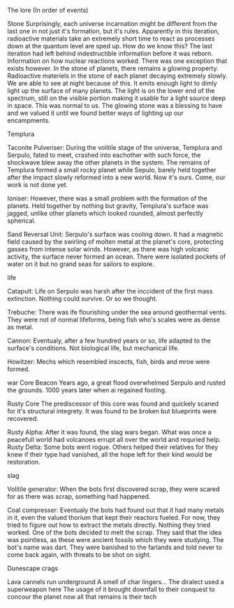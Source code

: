 The lore (In order of events)

Stone
Surprisingly, each universe incarnation might be different from the last one in not just it's formation, but it's rules. Apparently in this iteration, radioactive materials take an extremely short time to react as processes down at the quantum level are sped up. How do we know this? The last iteration had left behind indestructible information before it was reborn. Information on how nuclear reactions worked. There was one exception that exists however. In the stone of planets, there remains a glowing property. Radioactive materiels in the stone of each planet decaying extremely slowly. We are able to see at night because of this. It emits enough light to dimly light up the surface of many planets. The light is on the lower end of the spectrum, still on the visible portion making it usable for a light source deep in space. This was normal to us. The glowing stone was a blessing to have and we valued it until we found better ways of lighting up our encampments.

Templura 

Taconite Pulveriser:
During the volitile stage of the universe, Templura and Serpulo, fated to meet, crashed into eachother with such force, the shockwave blew away the other planets in the system. The remains of Templura formed a small rocky planet while Sepulo, barely held together after the impact slowly reformed into a new world. Now it's ours. Come, our work is not done yet.

Ioniser:
However, there was a small problem with the formation of the planets. Held together by nothing but gravity, Templura's surface was jagged, unlike other planets which looked rounded, almost perfectly spherical.

Sand Reversal Unit:
Serpulo's surface was cooling down. It had a magnetic field caused by the swirling of molten metal at the planet's core, protecting gasses from intense solar winds. However, as there was high volcanic activity, the surface never formed an ocean. There were isolated pockets of water on it but no grand seas for sailors to explore.

life

Catapult:
Life on Serpulo was harsh after the inccident of the first mass extinction. Nothing could survive. Or so we thought.

Trebuche:
There was ife flourishing under the sea around geothermal vents. They were not of normal lifeforms, being fish who's scales were as dense as metal.

Cannon:
Eventualy, after a few hundred years or so, life adapted to the surface's conditions. Not biological life, but mechanical life.

Howitzer:
Mechs which resembled inscects, fish, birds and mroe were formed.

war
Core Beacon
Years ago, a great flood overwhelmed Serpulo and rusted the grounds. 1000 years later when ai regained footing.  

Rusty Core
The prediscessor of this core was found and quickely scaned for it's structural integrety. It was found to be broken but blueprints were recovered. 

Rusty Alpha:
After it was found, the slag wars began. What was once a peacefull world had volcanoes errupt all over the world and requried help.
Rusty Delta:
Some bots went rogue. Others helped their relatives for they knew if their type had vanished, all the hope left for their kind would be restoration.

slag

Volitile generator:
When the bots first discovered scrap, they were scared for as there was scrap, something had happened.

Coal compresser:
Eventualy the bots had found out that it had many metals in it, even the valued thorium that kept their reactors fueled. For now, they tried to figure out how to extract the metals directly. Nothing they tried worked.  One of the bots decided to melt the scrap. They said that the idea was pointless, as these were ancient fossils which they were studying. The bot's name was dart. They were banished to the farlands and told never to come back again, with threats to be shot on sight.

Dunescape crags

Lava cannels run underground
A smell of char lingers...
The diralect used a superweapon here
The usage of it brought downfall to their conquest to concour the planet
now all that remains is their tech
